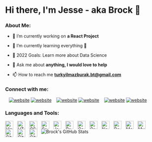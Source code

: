 # Hi there, I'm Jesse - aka Brock 👋 

<h3>About Me:</h3>

- 🔭 I’m currently working on **a React Project**

- 🌱 I’m currently learning everything 🤣

- 🥅 2022 Goals: Learn more about Data Science

- 💬 Ask me about **anything, I would love to help**

- 📫 How to reach me **turkyilmazburak.bt@gmail.com**


### Connect with me:



&nbsp;&nbsp;
[![website](./img/twitter-light.svg)](https://twitter.com/buraktrkylmzz#gh-light-mode-only)
[![website](./img/twitter-dark.svg)](https://twitter.com/buraktrkylmzz#gh-dark-mode-only)
&nbsp;&nbsp;
[![website](./img/linkedin-light.svg)](https://linkedin.com/in/burak-turkyilmaz-ba00a6154#gh-light-mode-only)
[![website](./img/linkedin-dark.svg)](https://linkedin.com/in/burak-turkyilmaz-ba00a6154#gh-dark-mode-only)
&nbsp;&nbsp;
[![website](./img/instagram-light.svg)](https://instagram.com/buraktrkylmzz#gh-light-mode-only)
[![website](./img/instagram-dark.svg)](https://instagram.com/buraktrkylmzz#gh-dark-mode-only)




### Languages and Tools:

<img align="left" alt="Visual Studio Code" width="26px" src="https://cdn.jsdelivr.net/gh/devicons/devicon/icons/vscode/vscode-original.svg" style="padding-right:10px;" />
<img align="left" alt="HTML5" width="26px" src="https://cdn.jsdelivr.net/gh/devicons/devicon/icons/html5/html5-original.svg" style="padding-right:10px;" />
<img align="left" alt="CSS3" width="26px" src="https://cdn.jsdelivr.net/gh/devicons/devicon/icons/css3/css3-original.svg" style="padding-right:10px;" />
<img align="left" alt="Sass" width="26px" src="https://cdn.jsdelivr.net/gh/devicons/devicon/icons/sass/sass-original.svg" style="padding-right:10px;" />
<img align="left" alt="JavaScript" width="26px" src="https://cdn.jsdelivr.net/gh/devicons/devicon/icons/javascript/javascript-original.svg" style="padding-right:10px;" />
<img align="left" alt="React" width="26px" src="https://cdn.jsdelivr.net/gh/devicons/devicon/icons/react/react-original.svg" style="padding-right:10px;" />
<img align="left" alt="Gatsby" width="26px" src="https://cdn.jsdelivr.net/gh/devicons/devicon/icons/gatsby/gatsby-original.svg" style="padding-right:10px;" />
<img align="left" alt="GraphQL" width="26px" src="https://cdn.jsdelivr.net/gh/devicons/devicon/icons/graphql/graphql-plain.svg" style="padding-right:10px;" />
<img align="left" alt="Node.js" width="26px" src="https://cdn.jsdelivr.net/gh/devicons/devicon/icons/nodejs/nodejs-original.svg" style="padding-right:10px;" />
<img align="left" alt="Deno" width="26px" src="./img/deno-light.svg" style="padding-right:10px;" />
<img align="left" alt="MongoDB" width="26px" src="https://cdn.jsdelivr.net/gh/devicons/devicon/icons/mongodb/mongodb-original.svg" style="padding-right:10px;" />
<img align="left" alt="MySQL" width="26px" src="https://cdn.jsdelivr.net/gh/devicons/devicon/icons/mysql/mysql-original.svg" style="padding-right:10px;" />
<img align="left" alt="Git" width="26px" src="https://cdn.jsdelivr.net/gh/devicons/devicon/icons/git/git-original.svg" style="padding-right:10px;" />
<img align="left" alt="GitHub" width="26px" src="https://user-images.githubusercontent.com/3369400/139447912-e0f43f33-6d9f-45f8-be46-2df5bbc91289.png" style="padding-right:10px;" />
<img align="left" alt="GitHub" width="26px" src="https://user-images.githubusercontent.com/3369400/139448065-39a229ba-4b06-434b-bc67-616e2ed80c8f.png" style="padding-right:10px;" />




![Brock's GitHub Stats](https://github-readme-stats.vercel.app/api?username=buraktrkylmzz&show_icons=true&theme=radical)

